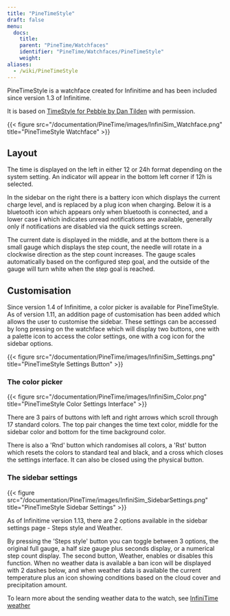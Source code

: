 ```yaml
---
title: "PineTimeStyle"
draft: false
menu:
  docs:
    title:
    parent: "PineTime/Watchfaces"
    identifier: "PineTime/Watchfaces/PineTimeStyle"
    weight:
aliases:
  - /wiki/PineTimeStyle
---
```


PineTimeStyle is a watchface created for Infinitime and has been included since version 1.3 of Infinitime.

It is based on [TimeStyle for Pebble by Dan Tilden](https://www.dantilden.com/projects/timestyle/) with permission.

{{< figure src="/documentation/PineTime/images/InfiniSim_Watchface.png" title="PineTimeStyle Watchface" >}}

## Layout

The time is displayed on the left in either 12 or 24h format depending on the system setting. An indicator will appear in the bottom left corner if 12h is selected.

In the sidebar on the right there is a battery icon which displays the current charge level, and is replaced by a plug icon when charging. Below it is a bluetooth icon which appears only when bluetooth is connected, and a lower case **i** which indicates unread notifications are available, generally only if notifications are disabled via the quick settings screen.

The current date is displayed in the middle, and at the bottom there is a small gauge which displays the step count, the needle will rotate in a clockwise direction as the step count increases. The gauge scales automatically based on the configured step goal, and the outside of the gauge will turn white when the step goal is reached.

## Customisation

Since version 1.4 of Infinitime, a color picker is available for PineTimeStyle. As of version 1.11, an addition page of customisation has been added which allows the user to customise the sidebar. These settings can be accessed by long pressing on the watchface which will display two buttons, one with a palette icon to access the color settings, one with a cog icon for the sidebar options.

{{< figure src="/documentation/PineTime/images/InfiniSim_Settings.png" title="PineTimeStyle Settings Button" >}}

### The color picker

{{< figure src="/documentation/PineTime/images/InfiniSim_Color.png" title="PineTimeStyle Color Settings Interface" >}}

There are 3 pairs of buttons with left and right arrows which scroll through 17 standard colors. The top pair changes the time text color, middle for the sidebar color and bottom for the time background color.

There is also a 'Rnd' button which randomises all colors, a 'Rst' button which resets the colors to standard teal and black, and a cross which closes the settings interface. It can also be closed using the physical button.

### The sidebar settings

{{< figure src="/documentation/PineTime/images/InfiniSim_SidebarSettings.png" title="PineTimeStyle Sidebar Settings" >}}

As of Infinitime version 1.13, there are 2 options available in the sidebar settings page - Steps style and Weather.

By pressing the 'Steps style' button you can toggle between 3 options, the original full gauge, a half size gauge plus seconds display, or a numerical step count display. The second button, Weather, enables or disables this function. When no weather data is available a ban icon will be displayed with 2 dashes below, and when weather data is available the current temperature plus an icon showing conditions based on the cloud cover and precipitation amount.

To learn more about the sending weather data to the watch, see [InfiniTime weather](/documentation/PineTime/Software/InfiniTime_weather)
